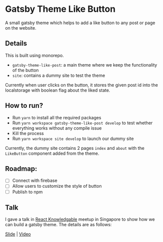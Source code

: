 # Gatsby Theme Like Button

A small gatsby theme which helps to add a like button to any post or page on the website.

## Details

This is built using monorepo.

- `gatsby-theme-like-post`: a main theme where we keep the functionality of the button
- `site`: contains a dummy site to test the theme

Currently when user clicks on the button, it stores the given post id into the localstorage with boolean flag about the liked state.

## How to run?

- Run `yarn` to install all the required packages
- Run `yarn workspace gatsby-theme-like-post develop` to test whether everything works without any compile issue
- Kill the process
- Run `yarn workspace site develop` to launch our dummy site

Currently, the dummy site contains 2 pages `index` and `about` with the `LikeButton` component added from the theme.

## Roadmap:

- [ ] Connect with firebase
- [ ] Allow users to customize the style of button
- [ ] Publish to npm

## Talk

I gave a talk in [React Knowledgable](https://reactknowledgeable.org/) meetup in Singapore to show how we can build a gatsby theme. The details are as follows:

[Slide](build-gatsby-theme-talk.key) | [Video](https://youtu.be/kPoOrYKv7SE)
